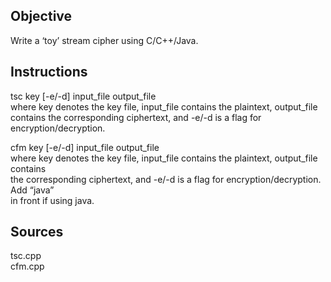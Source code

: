 Objective
--------------------------------------
Write a ‘toy’ stream cipher using C/C++/Java.

Instructions
--------------------------------------
tsc key [-e/-d] input_file output_file  
where key denotes the key file, input_file contains the plaintext, output_file  
contains the corresponding ciphertext, and -e/-d is a flag for encryption/decryption.  

cfm key [-e/-d] input_file output_file  
where key denotes the key file, input_file contains the plaintext, output_file contains  
the corresponding ciphertext, and -e/-d is a flag for encryption/decryption. Add “java”  
in front if using java.  

Sources
--------------------------------------
tsc.cpp  
cfm.cpp  